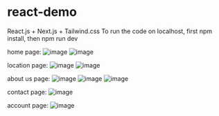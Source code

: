 # react-demo

React.js + Next.js + Tailwind.css
To run the code on localhost, first npm install, then npm run dev

home page:
![image](https://user-images.githubusercontent.com/57214111/112427761-5a9d4880-8cf7-11eb-80b4-5627e07a5908.png)
![image](https://user-images.githubusercontent.com/57214111/112427784-638e1a00-8cf7-11eb-88bb-a4096c1fefe6.png)



location page:
![image](https://user-images.githubusercontent.com/57214111/112427812-7274cc80-8cf7-11eb-8d98-2fa1cee8385c.png)
![image](https://user-images.githubusercontent.com/57214111/112427837-7bfe3480-8cf7-11eb-9177-4c9123c8002e.png)


about us page:
![image](https://user-images.githubusercontent.com/57214111/112427871-8a4c5080-8cf7-11eb-9992-3f317f5daa89.png)
![image](https://user-images.githubusercontent.com/57214111/112427890-92a48b80-8cf7-11eb-828d-cdba9c135974.png)
![image](https://user-images.githubusercontent.com/57214111/112427901-9afcc680-8cf7-11eb-984c-7b7139dc0418.png)


contact page:
![image](https://user-images.githubusercontent.com/57214111/112427929-a7811f00-8cf7-11eb-8a2d-2054148979c8.png)


account page:
![image](https://user-images.githubusercontent.com/57214111/112427951-b1a31d80-8cf7-11eb-81bf-eddd4386341f.png)
